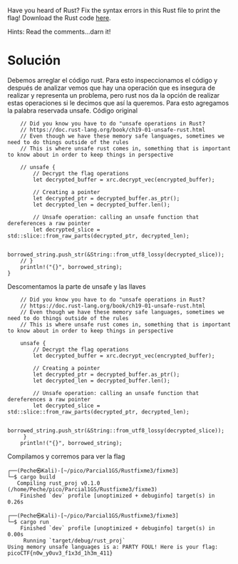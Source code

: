 Have you heard of Rust? Fix the syntax errors in this Rust file to print the flag! Download the Rust code [here](https://challenge-files.picoctf.net/c_verbal_sleep/dcdaf491b35c1d0f5075e9583edbbb7aaea1dffb6ad32bc000e4d87b5200ff7b/fixme3.tar.gz).

Hints:
Read the comments...darn it!

# Solución
Debemos arreglar el código rust. Para esto inspeccionamos el código y después de analizar vemos que hay una operación que es insegura de realizar y representa un problema, pero rust nos da la opción de realizar estas operaciones si le decimos que así la queremos.
Para esto agregamos la palabra reservada unsafe. Código original
```
    // Did you know you have to do "unsafe operations in Rust?
    // https://doc.rust-lang.org/book/ch19-01-unsafe-rust.html
    // Even though we have these memory safe languages, sometimes we need to do things outside of the rules
    // This is where unsafe rust comes in, something that is important to know about in order to keep things in perspective

    // unsafe {
        // Decrypt the flag operations 
        let decrypted_buffer = xrc.decrypt_vec(encrypted_buffer);

        // Creating a pointer 
        let decrypted_ptr = decrypted_buffer.as_ptr();
        let decrypted_len = decrypted_buffer.len();

        // Unsafe operation: calling an unsafe function that dereferences a raw pointer
        let decrypted_slice = std::slice::from_raw_parts(decrypted_ptr, decrypted_len);

        borrowed_string.push_str(&String::from_utf8_lossy(decrypted_slice));
    // }
    println!("{}", borrowed_string);
}
```
Descomentamos la parte de unsafe y las llaves
```
    // Did you know you have to do "unsafe operations in Rust?
    // https://doc.rust-lang.org/book/ch19-01-unsafe-rust.html
    // Even though we have these memory safe languages, sometimes we need to do things outside of the rules
    // This is where unsafe rust comes in, something that is important to know about in order to keep things in perspective

    unsafe {
        // Decrypt the flag operations 
        let decrypted_buffer = xrc.decrypt_vec(encrypted_buffer);

        // Creating a pointer 
        let decrypted_ptr = decrypted_buffer.as_ptr();
        let decrypted_len = decrypted_buffer.len();

        // Unsafe operation: calling an unsafe function that dereferences a raw pointer
        let decrypted_slice = std::slice::from_raw_parts(decrypted_ptr, decrypted_len);

        borrowed_string.push_str(&String::from_utf8_lossy(decrypted_slice));
     }
    println!("{}", borrowed_string);
```
Compilamos y corremos para ver la flag
```
┌──(Peche㉿Kali)-[~/pico/Parcial1GS/Rustfixme3/fixme3]
└─$ cargo build
   Compiling rust_proj v0.1.0 (/home/Peche/pico/Parcial1GS/Rustfixme3/fixme3)
    Finished `dev` profile [unoptimized + debuginfo] target(s) in 0.26s
                                                                                                                                                                   
┌──(Peche㉿Kali)-[~/pico/Parcial1GS/Rustfixme3/fixme3]
└─$ cargo run  
    Finished `dev` profile [unoptimized + debuginfo] target(s) in 0.00s
     Running `target/debug/rust_proj`
Using memory unsafe languages is a: PARTY FOUL! Here is your flag: picoCTF{n0w_y0uv3_f1x3d_1h3m_411}
```